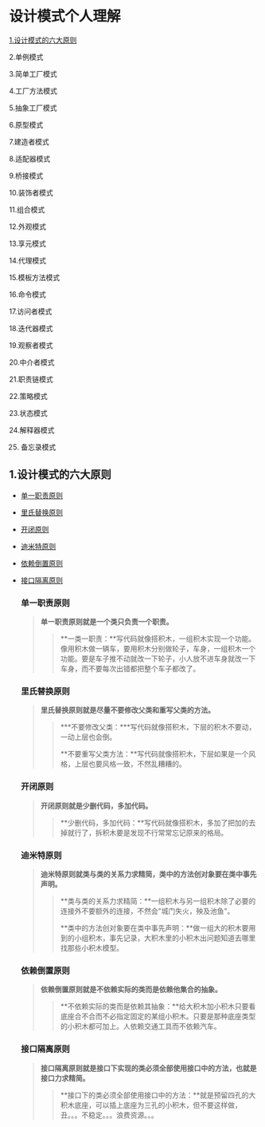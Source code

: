 # 设计模式个人理解

<a href="#Six principles of design pattern">1.设计模式的六大原则</a>

2.单例模式

3.简单工厂模式

4.工厂方法模式

5.抽象工厂模式

6.原型模式

7.建造者模式

8.适配器模式

9.桥接模式

10.装饰者模式

11.组合模式

12.外观模式

13.享元模式

14.代理模式

15.模板方法模式

16.命令模式

17.访问者模式

18.迭代器模式

19.观察者模式

20.中介者模式

21.职责链模式

22.策略模式

23.状态模式

24.解释器模式

25. 备忘录模式

## <a name="Six principles of design pattern">1.设计模式的六大原则</a>

- <a href="#Principle of single responsibility">单一职责原则</a>

- <a href="#Richter's principle of substitution">里氏替换原则</a>

- <a href="#Opening and closing principle">开闭原则</a>

- <a href="#Dimiter principle">迪米特原则</a>

- <a href="#Principle of Dependence Inversion">依赖倒置原则</a>

- <a href="#Interface isolation principle">接口隔离原则</a>

  ### <a name="Principle of single responsibility">单一职责原则</a>

  > **单一职责原则就是一个类只负责一个职责。**
  >
  > > **一类一职责：**写代码就像搭积木，一组积木实现一个功能。像用积木做一辆车，要用积木分别做轮子，车身，一组积木一个功能。要是车子推不动就改一下轮子，小人放不进车身就改一下车身，而不要每次出错都把整个车子都改了。

  ### <a name="Richter's principle of substitution">里氏替换原则</a>

  > **里氏替换原则就是尽量不要修改父类和重写父类的方法。**
  >
  > > ***不要修改父类：***写代码就像搭积木，下层的积木不要动，一动上层也会倒。
  > >
  > > **不要重写父类方法：**写代码就像搭积木，下层如果是一个风格，上层也要风格一致，不然乱糟糟的。

  ### <a name="Opening and closing principle">开闭原则</a>

  > **开闭原则就是少删代码，多加代码。**
  >
  > > **少删代码，多加代码：**写代码就像搭积木，多加了把加的去掉就行了，拆积木要是发现不行常常忘记原来的格局。

  ### <a name="Dimiter principle">迪米特原则</a>

  > **迪米特原则就类与类的关系力求精简，类中的方法创对象要在类中事先声明。**
  >
  > > **类与类的关系力求精简：**一组积木与另一组积木除了必要的连接外不要额外的连接，不然会"城门失火，殃及池鱼"。
  > >
  > > **类中的方法创对象要在类中事先声明：**做一组大的积木要用到的小组积木，事先记录，大积木里的小积木出问题知道去哪里找那些小积木模型。

  ### <a name="Principle of Dependence Inversion">依赖倒置原则</a>

  >**依赖倒置原则就是不依赖实际的类而是依赖他集合的抽象。**
  >
  >> **不依赖实际的类而是依赖其抽象：**给大积木加小积木只要看底座合不合而不必指定固定的某组小积木。只要是那种底座类型的小积木都可加上。人依赖交通工具而不依赖汽车。

  ### <a name="Interface isolation principle">接口隔离原则</a>

  > **接口隔离原则就是接口下实现的类必须全部使用接口中的方法，也就是接口力求精简。**
  >
  > > **接口下的类必须全部使用接口中的方法：**就是预留四孔的大积木底座，可以插上底座为三孔的小积木，但不要这样做，丑。。。不稳定。。。浪费资源。。。

  

